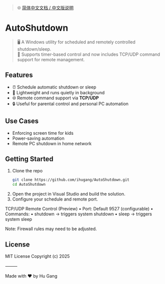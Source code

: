 > 🌐 [简体中文文档 / 中文版说明](./README.zh-Hans.md)
# AutoShutdown

> 🖥️ A Windows utility for scheduled and remotely controlled shutdown/sleep.  
> 📅 Supports timer-based control and now includes TCP/UDP command support for remote management.

## Features

- ⏰ Schedule automatic shutdown or sleep
- 🧠 Lightweight and runs quietly in background
- 🌐 Remote command support via **TCP/UDP**
- 🔒 Useful for parental control and personal PC automation

## Use Cases

- Enforcing screen time for kids
- Power-saving automation
- Remote PC shutdown in home network

## Getting Started

1. Clone the repo
   ```bash
   git clone https://github.com/ihugang/AutoShutdown.git
   cd AutoShutdown
   ```
2.	Open the project in Visual Studio and build the solution.
3.	Configure your schedule and remote port.

TCP/UDP Remote Control (Preview)
	•	Port: Default 9527 (configurable)
	•	Commands:
	•	shutdown → triggers system shutdown
	•	sleep → triggers system sleep

Note: Firewall rules may need to be adjusted.

## License

MIT License
Copyright (c) 2025

⸻

Made with ❤️ by Hu Gang